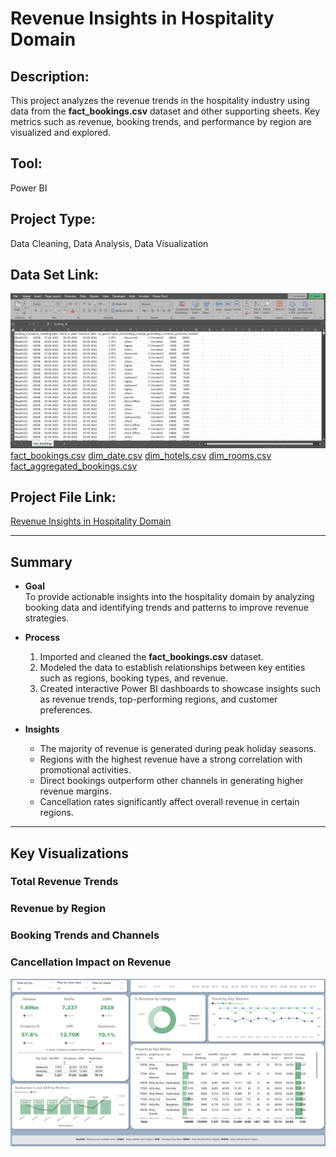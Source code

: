 # Revenue Insights in Hospitality Domain

## Description:
This project analyzes the revenue trends in the hospitality industry using data from the **fact_bookings.csv** dataset and other supporting sheets. Key metrics such as revenue, booking trends, and performance by region are visualized and explored.

## Tool:
Power BI

## Project Type:
Data Cleaning, Data Analysis, Data Visualization

## Data Set Link:
![Revenue_Insights_Data_Set](Revenue_Insights_Data_Set.png)
[fact_bookings.csv](fact_bookings.csv)
[dim_date.csv](dim_date.csv)
[dim_hotels.csv](dim_hotels.csv)
[dim_rooms.csv](dim_rooms.csv)
[fact_aggregated_bookings.csv](fact_aggregated_bookings.csv)

## Project File Link:
[Revenue Insights in Hospitality Domain](Revenue_Insights_in_Hospitality_Domain-powerbi.pbix)

---

## Summary

- **Goal**  
  To provide actionable insights into the hospitality domain by analyzing booking data and identifying trends and patterns to improve revenue strategies.

- **Process**  
  1. Imported and cleaned the **fact_bookings.csv** dataset.  
  2. Modeled the data to establish relationships between key entities such as regions, booking types, and revenue.  
  3. Created interactive Power BI dashboards to showcase insights such as revenue trends, top-performing regions, and customer preferences.

- **Insights**  
  - The majority of revenue is generated during peak holiday seasons.  
  - Regions with the highest revenue have a strong correlation with promotional activities.  
  - Direct bookings outperform other channels in generating higher revenue margins.  
  - Cancellation rates significantly affect overall revenue in certain regions.  

---

## Key Visualizations
### Total Revenue Trends  
### Revenue by Region  
### Booking Trends and Channels  
### Cancellation Impact on Revenue 
![Revenue_Insights_Dashboard](Revenue_Insights_Dashboard.png)
